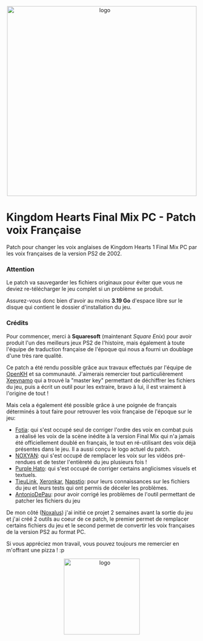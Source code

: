 <p align="center">
  <img src="KHFM-VF-Patch/resources/Images/logo.png" alt="logo" width="500"/></div>
</p>

# Kingdom Hearts Final Mix PC - Patch voix Française

Patch pour changer les voix anglaises de Kingdom Hearts 1 Final Mix PC par les voix françaises de la version PS2 de 2002.

### Attention

Le patch va sauvegarder les fichiers originaux pour éviter que vous ne deviez re-télécharger le jeu complet si un problème se produit.

Assurez-vous donc bien d'avoir au moins **3.19 Go** d'espace libre sur le disque qui contient le dossier d'installation du jeu.

### Crédits

Pour commencer, merci à **Squaresoft** (maintenant *Square Enix*) pour avoir produit l'un des meilleurs jeux PS2 de l'histoire, mais également à toute l'équipe de traduction française de l'époque qui nous a fourni un doublage d'une très rare qualité.

Ce patch a été rendu possible grâce aux travaux effectués par l'équipe de  [OpenKH](https://github.com/Xeeynamo/OpenKh) et sa communauté. J'aimerais remercier tout particulièrement [Xeeynamo](https://twitter.com/xeeynamo) qui a trouvé la "master key" permettant de déchiffrer les fichiers du jeu, puis  a écrit un outil pour les extraire, bravo à lui, il est vraiment à l'origine de tout !

Mais cela a également été possible grâce à une poignée de français déterminés à tout faire pour retrouver les voix française de l'époque sur le jeu:
- [Fotia](https://twitter.com/Fotia_13): qui s'est occupé seul de corriger l'ordre des voix en combat puis a réalisé les voix de la scène inédite à la version Final Mix qui n'a jamais été officiellement doublé en français, le tout en ré-utilisant des voix déjà présentes dans le jeu. Il a aussi conçu le logo actuel du patch.
- [NOXYAN](https://twitter.com/Noxyan88): qui s'est occupé de remplacer les voix sur les vidéos pré-rendues et de tester l'entièreté du jeu plusieurs fois !
- [Purple Hato](https://twitter.com/PurpleHato): qui s'est occupé de corriger certains anglicismes visuels et textuels.
- [TieuLink](https://twitter.com/TieuLink), [Xeronkar](https://twitter.com/xeronkar), [Napstio](https://www.youtube.com/channel/UCR5O00P0r9BbKWb7X-Gfe-w): pour leurs connaissances sur les fichiers du jeu et leurs tests qui ont permis de déceler les problèmes.
- [AntonioDePau](https://twitter.com/AntonioDePau): pour avoir corrigé les problèmes de l'outil permettant de patcher les fichiers du jeu

De mon côté ([Noxalus]("https://twitter.com/Noxalus")) j'ai initié ce projet 2 semaines avant la sortie du jeu et j'ai créé 2 outils au coeur de ce patch, le premier permet de remplacer certains fichiers du jeu et le second permet de convertir les voix françaises de la version PS2 au format PC.

Si vous appréciez mon travail, vous pouvez toujours me remercier en m'offrant une pizza ! :p

<p align="center">
  <a href="https://www.paypal.com/donate/?business=QB2DD2YWXZ79E&currency_code=EUR"><img src="KHFM-VF-Patch/resources/Images/donate.png" alt="logo" width="200"/></href>
</p>
